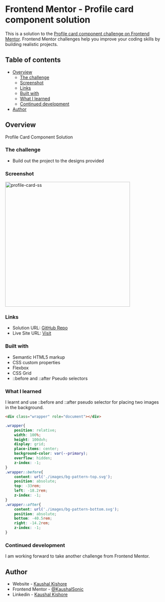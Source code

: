 # Frontend Mentor - Profile card component solution

This is a solution to the [Profile card component challenge on Frontend Mentor](https://www.frontendmentor.io/challenges/profile-card-component-cfArpWshJ). Frontend Mentor challenges help you improve your coding skills by building realistic projects. 

## Table of contents

- [Overview](#overview)
  - [The challenge](#the-challenge)
  - [Screenshot](#screenshot)
  - [Links](#links)
  - [Built with](#built-with)
  - [What I learned](#what-i-learned)
  - [Continued development](#continued-development)
- [Author](#author)


## Overview
Profile Card Component Solution 

### The challenge

- Build out the project to the designs provided

### Screenshot
<img width="400" alt="profile-card-ss" src="https://github.com/KaushalSonic/Frontend-Mentor/assets/88739514/a4307bcb-a0cc-4775-8295-436050aeb6c7">

### Links

- Solution URL: [GitHub Repo](https://github.com/KaushalSonic/Frontend-Mentor/tree/main/Newbie%20Challenges/profile-card-component)
- Live Site URL: [Visit](https://glistening-melomakarona-d341bc.netlify.app/)

### Built with

- Semantic HTML5 markup
- CSS custom properties
- Flexbox
- CSS Grid
- ::before and ::after Pseudo selectors

### What I learned

I learnt and use ::before and ::after pseudo selector for placing two images in the background.


```html
<div class="wrapper" role="document"></div>
```
```css
.wrapper{
    position: relative;
    width: 100%;
    height: 100dvh;
    display: grid;
    place-items: center;
    background-color: var(--primary);
    overflow: hidden;
    z-index: -1;
}
.wrapper::before{
    content: url('./images/bg-pattern-top.svg');
    position: absolute;
    top: -33rem;
    left: -18.2rem;
    z-index: -1;
}
.wrapper::after{
    content: url('./images/bg-pattern-bottom.svg');
    position: absolute;
    bottom: -40.5rem;
    right: -14.2rem;
    z-index: -1;
}
```


### Continued development

I am working forward to take another challenge from Frontend Mentor.


## Author

- Website - [Kaushal Kishore](https://my-portfolio-one-one.vercel.app/)
- Frontend Mentor - [@KaushalSonic](https://www.frontendmentor.io/profile/KaushalSonic)
- Linkedin - [Kaushal Kishore](https://www.linkedin.com/in/kaushal-kishore-b373111a8/)
